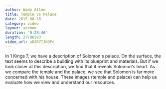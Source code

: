 ```yaml
---
author: Wade Allen
title: Temple vs Palace
date: 2015-08-16
category: video
layout: sermon
duration: '0:28:46' 
length: 27796393
video_url: uDJR7TJKDFc
---
```


In 1 Kings 7, we have a description of Solomon's palace. On the surface, the text seems to describe a building with its blueprint and materials. But if we look closer at this description, we find that it reveals Solomon's heart. As we compare the temple and the palace, we see that Solomon is far more concerned with his house. These images (temple and palace) can help us evaluate how we view and understand our resources.
